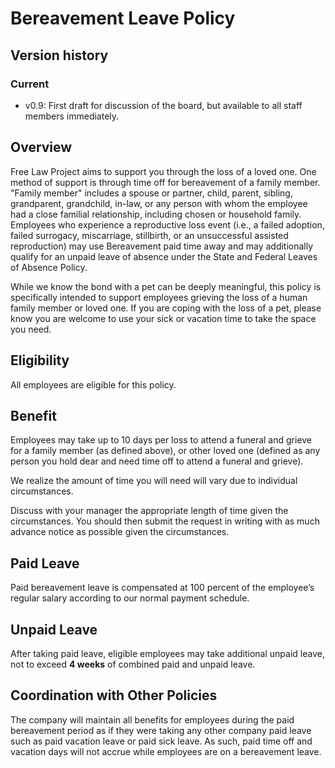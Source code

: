 # Bereavement Leave Policy

## Version history

### Current

 - v0.9: First draft for discussion of the board, but available to all staff members immediately.


## Overview

Free Law Project aims to support you through the loss of a loved one. One method of support is through time off for bereavement of a family member. "Family member" includes a spouse or partner, child, parent, sibling, grandparent, grandchild, in-law, or any person with whom the employee had a close familial relationship, including chosen or household family. Employees who experience a reproductive loss event (i.e., a failed adoption, failed surrogacy, miscarriage, stillbirth, or an unsuccessful assisted reproduction) may use Bereavement paid time away and may additionally qualify for an unpaid leave of absence under the State and Federal Leaves of Absence Policy. 

While we know the bond with a pet can be deeply meaningful, this policy is specifically intended to support employees grieving the loss of a human family member or loved one. If you are coping with the loss of a pet, please know you are welcome to use your sick or vacation time to take the space you need.
 

## Eligibility

All employees are eligible for this policy.


## Benefit

Employees may take up to 10 days per loss to attend a funeral and grieve for a family member (as defined above), or other loved one (defined as any person you hold dear and need time off to attend a funeral and grieve). 

We realize the amount of time you will need will vary due to individual circumstances.

Discuss with your manager the appropriate length of time given the circumstances. You should then submit the request in writing with as much advance notice as possible given the circumstances.


## Paid Leave

Paid bereavement leave is compensated at 100 percent of the employee’s regular salary according to our normal payment schedule.


## Unpaid Leave

After taking paid leave, eligible employees may take additional unpaid leave, not to exceed **4 weeks** of combined paid and unpaid leave.


## Coordination with Other Policies

The company will maintain all benefits for employees during the paid bereavement period as if they were taking any other company paid leave such as paid vacation leave or paid sick leave. As such, paid time off and vacation days will not accrue while employees are on a bereavement leave.
